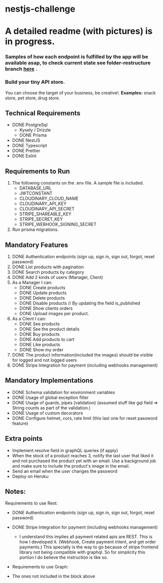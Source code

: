 # nestjs-challenge

# A detailed readme (with pictures) is in progress.
### Samples of how each endpoint is fulfilled by the app will be available asap, to check current state see folder-restructure branch [here](https://github.com/ezrillex/nestjs-challenge/tree/folder-structure) .

### Build your tiny API store.
You can choose the target of your business, be creative!.
**Examples:** snack store, pet store, drug store.

## Technical Requirements
* DONE PostgreSql
  * Kysely / Drizzle
  * DONE Prisma
* DONE NestJS
* DONE Typescript
* DONE Prettier
* DONE Eslint

## Requirements to Run
1. The following constants on the .env file. A sample file is included.
   - DATABASE_URL
   - JWTCONSTANT
   - CLOUDINARY_CLOUD_NAME
   - CLOUDINARY_API_KEY
   - CLOUDINARY_API_SECRET
   - STRIPE_SHAREABLE_KEY
   - STRIPE_SECRET_KEY
   - STRIPE_WEBHOOK_SIGNING_SECRET
2. Run prisma migrations.

## Mandatory Features
1. DONE Authentication endpoints (sign up, sign in, sign out, forgot, reset password)
2. DONE List products with pagination
3. DONE Search products by category
4. DONE Add 2 kinds of users (Manager, Client)
5. As a Manager I can:
    * DONE Create products
    * DONE Update products
    * DONE Delete products
    * DONE Disable products // By updating the field is_published
    * DONE Show clients orders 
    * DONE Upload images per product.
6. As a Client I can:
    * DONE See products
    * DONE See the product details
    * DONE Buy products
    * DONE Add products to cart
    * DONE Like products
    * DONE Show my order
7. DONE The product information(included the images) should be visible for logged and not logged users
8. DONE Stripe Integration for payment (including webhooks management)

## Mandatory Implementations
- DONE Schema validation for environment variables
- DONE Usage of global exception filter
- DONE Usage of guards, pipes (validation) (assumed stuff like gql field => String counts as part of the validation.)
- DONE Usage of custom decorators
- DONE Configure helmet, cors, rate limit (this last one for reset password feature)

## Extra points
* Implement resolve field in graphQL queries (if apply)
* When the stock of a product reaches 3, notify the last user that liked it and not purchased the product yet with an email.
  Use a background job and make sure to include the product's image in the email.
* Send an email when the user changes the password
* Deploy on Heroku

## Notes:

Requirements to use Rest:
* DONE Authentication endpoints (sign up, sign in, sign out, forgot, reset password)
* DONE Stripe Integration for payment (including webhooks management)

  * I understand this implies all payment related apis are REST. This is how I developed it. (Webhook, Create payment intent, and get order payments.) This specially is the way to go because of stripe frontend library not being compatible with graphql. So for simplicity this portion I do believe the instruction is like so. 
  
- Requirements to use Graph:
* The ones not included in the block above

